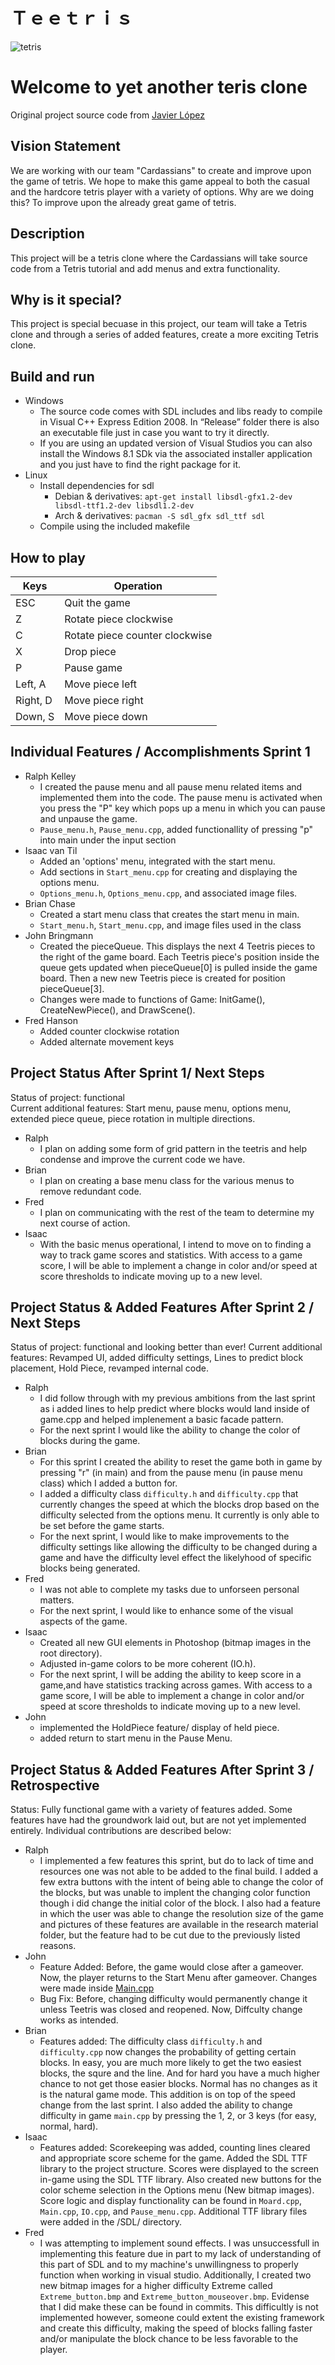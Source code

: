 # Ｔｅｅｔｒｉｓ
![tetris](https://raw.githubusercontent.com/cs3398-cardassians-prime/CS3398-cardassians-S2019/master/tetris.jpg)

# Welcome to yet another teris clone

Original project source code from [Javier López](http://www.javilop.com)

## Vision Statement
We are working with our team "Cardassians" to create and improve upon the game of tetris. We hope to make this game appeal to both the casual and the hardcore tetris player with a variety of options. Why are we doing this? To improve upon the already great game of tetris.

## Description
This project will be a tetris clone where the Cardassians will take source code from a Tetris tutorial and add menus and extra functionality.

## Why is it special?
This project is special becuase in this project, our team will take a Tetris clone and through a series of added features, create a more exciting Tetris clone.

## Build and run
* Windows
  * The source code comes with SDL includes and libs ready to compile in Visual C++ Express Edition 2008. In “Release” folder there is also an executable file just in case you want to try it directly.
  * If you are using an updated version of Visual Studios you can also install the Windows 8.1 SDk via the associated installer application and you just have to find the right package for it.
* Linux
  * Install dependencies for sdl
    * Debian & derivatives: `apt-get install libsdl-gfx1.2-dev libsdl-ttf1.2-dev libsdl1.2-dev`
    * Arch & derivatives: `pacman -S sdl_gfx sdl_ttf sdl`
  * Compile using the included makefile
  
## How to play
Keys | Operation
------------ | -------------
ESC | Quit the game
Z | Rotate piece clockwise
C | Rotate piece counter clockwise
X | Drop piece
P | Pause game
Left, A | Move piece left
Right, D | Move piece right
Down, S | Move piece down

## Individual Features / Accomplishments Sprint 1
* Ralph Kelley
  * I created the pause menu and all pause menu related items and implemented them into the code. The pause menu is activated when you press the "P" key which pops up a menu in which you can pause and unpause the game.  
  * `Pause_menu.h`, `Pause_menu.cpp`, added functionallity of pressing "p" into main under the input section
* Isaac van Til
  * Added an 'options' menu, integrated with the start menu.
  * Add sections in `Start_menu.cpp` for creating and displaying the options menu.
  * `Options_menu.h`, `Options_menu.cpp`, and associated image files.
* Brian Chase
  * Created a start menu class that creates the start menu in main.
  * `Start_menu.h`, `Start_menu.cpp`, and image files used in the class
* John Bringmann
  * Created the pieceQueue. This displays the next 4 Teetris pieces to the right of the game board. 
    Each Teetris piece's position inside the queue gets updated when pieceQueue[0] is pulled inside the game board.
    Then a new new Teetris piece is created for position pieceQueue[3]. 
  * Changes were made to functions of Game: InitGame(), CreateNewPiece(), and DrawScene().  
* Fred Hanson
  * Added counter clockwise rotation
  * Added alternate movement keys

 
## Project Status After Sprint 1/ Next Steps
Status of project: functional  
Current additional features: Start menu, pause menu, options menu, extended piece queue, piece rotation in multiple directions.
* Ralph
  * I plan on adding some form of grid pattern in the teetris and help condense and improve the current code we have.
* Brian
  * I plan on creating a base menu class for the various menus to remove redundant code.
* Fred
  * I plan on communicating with the rest of the team to determine my next course of action.
* Isaac
  * With the basic menus operational, I intend to move on to finding a way to track game scores and statistics. With access to a game score, I will be able to implement a change in color and/or speed at score thresholds to indicate moving up to a new level.
  
 ## Project Status & Added Features After Sprint 2 / Next Steps
 Status of project: functional and looking better than ever!
 Current additional features: Revamped UI, added difficulty settings, Lines to predict block placement, Hold Piece, revamped internal code.
* Ralph
  * I did follow through with my previous ambitions from the last sprint as i added lines to help predict where blocks would land inside of game.cpp and helped implenement a basic facade pattern. 
  * For the next sprint I would like the ability to change the color of blocks during the game.  
* Brian
  * For this sprint I created the ability to reset the game both in game by pressing "r" (in main) and from the pause menu (in pause menu class) which I added a button for. 
  * I added a difficulty class `difficulty.h` and `difficulty.cpp` that currently changes the speed at which the blocks drop based on the difficulty selected from the options menu. It currently is only able to be set before the game starts.
  * For the next sprint, I would like to make improvements to the difficulty settings like allowing the difficulty to be changed during a game and have the difficulty level effect the likelyhood of specific blocks being generated.
* Fred
  * I was not able to complete my tasks due to unforseen personal matters.
  * For the next sprint, I would like to enhance some of the visual aspects of the game.
* Isaac
  * Created all new GUI elements in Photoshop (bitmap images in the root directory).
  * Adjusted in-game colors to be more coherent (IO.h).
  * For the next sprint, I will be adding the ability to keep score in a game,and have statistics tracking across games. With access to a game score, I will be able to implement a change in color and/or speed at score thresholds to indicate moving up to a new level.
* John
  * implemented the HoldPiece feature/ display of held piece.  
  * added return to start menu in the Pause Menu.

## Project Status & Added Features After Sprint 3 / Retrospective
Status: Fully functional game with a variety of features added. Some features have had the groundwork laid out, but are not yet implemented entirely. Individual contributions are described below:
* Ralph
  * I implemented a few features this sprint, but do to lack of time and resources one was not able to be added to the final build.  I added a few extra buttons with the intent of being able to change the color of the blocks, but was unable to implent the changing color function though i did change the initial color of the block.  I also had a feature in which the user was able to change the resolution size of the game and pictures of these features are available in the research material folder, but the feature had to be cut due to the previously listed reasons.  
* John
  * Feature Added: 
      Before, the game would close after a gameover. 
      Now, the player returns to the Start Menu after gameover. Changes were made inside [Main.cpp](https://github.com/cs3398-cardassians-prime/CS3398-cardassians-S2019/blob/4909d3a2d730958b1962d4ca4312534183c64837/Main.cpp)
  * Bug Fix: 
        Before, changing difficulty would permanently change it unless Teetris was closed and reopened.
        Now, Diffculty change works as intended.
* Brian
  * Features added:
     The difficulty class `difficulty.h` and `difficulty.cpp` now changes the probability of getting certain blocks. In easy, you are much more likely to get the two easiest blocks, the squre and the line. And for hard you have a much higher chance to not get those easier blocks. Normal has no changes as it is the natural game mode. This addition is on top of the speed change from the last sprint. I also added the ability to change difficulty in game `main.cpp` by pressing the 1, 2, or 3 keys (for easy, normal, hard). 
* Isaac
  * Features added:
     Scorekeeping was added, counting lines cleared and appropriate score scheme for the game. Added the SDL TTF library to the project structure. Scores were displayed to the screen in-game using the SDL TTF library. Also created new buttons for the color scheme selection in the Options menu (New bitmap images). Score logic and display functionality can be found in `Moard.cpp`, `Main.cpp`, `IO.cpp`, and `Pause_menu.cpp`. Additional TTF library files were added in the /SDL/ directory.
* Fred
  * I was attempting to implement sound effects. I was unsuccessfull in implementing this feature due in part to my lack of understanding of this part of SDL and to my machine's unwillingness to properly function when working in visual studio. Additionally, I created two new bitmap images for a higher difficulty Extreme called `Extreme_button.bmp` and `Extreme_button_mouseover.bmp`. Evidense that I did make these can be found in commits. This difficultly is not implemented however, someone could extent the existing framework and create this difficulty, making the speed of blocks falling faster and/or manipulate the block chance to be less favorable to the player.
